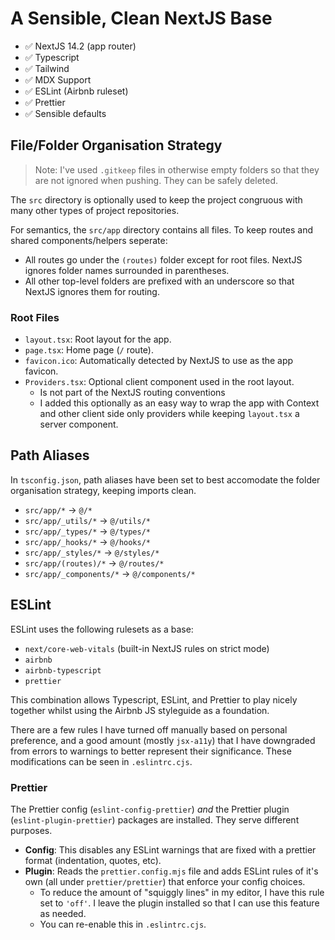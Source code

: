 # A Sensible, Clean NextJS Base

- ✅ NextJS 14.2 (app router)
- ✅ Typescript
- ✅ Tailwind
- ✅ MDX Support
- ✅ ESLint (Airbnb ruleset)
- ✅ Prettier
- ✅ Sensible defaults

## File/Folder Organisation Strategy

> Note: I've used `.gitkeep` files in otherwise empty folders so that they are not ignored when pushing. They can be safely deleted.

The `src` directory is optionally used to keep the project congruous with many other types of project repositories.

For semantics, the `src/app` directory contains all files. To keep routes and shared components/helpers seperate:

- All routes go under the `(routes)` folder except for root files. NextJS ignores folder names surrounded in parentheses.
- All other top-level folders are prefixed with an underscore so that NextJS ignores them for routing.

### Root Files

- `layout.tsx`: Root layout for the app.
- `page.tsx`: Home page (`/` route).
- `favicon.ico`: Automatically detected by NextJS to use as the app favicon.
- `Providers.tsx`: Optional client component used in the root layout.
  - Is not part of the NextJS routing conventions
  - I added this optionally as an easy way to wrap the app with Context and other client side only providers while keeping `layout.tsx` a server component.

## Path Aliases

In `tsconfig.json`, path aliases have been set to best accomodate the folder organisation strategy, keeping imports clean.

- `src/app/*` → `@/*`
- `src/app/_utils/*` → `@/utils/*`
- `src/app/_types/*` → `@/types/*`
- `src/app/_hooks/*` → `@/hooks/*`
- `src/app/_styles/*` → `@/styles/*`
- `src/app/(routes)/*` → `@/routes/*`
- `src/app/_components/*` → `@/components/*`

## ESLint

ESLint uses the following rulesets as a base:

- `next/core-web-vitals` (built-in NextJS rules on strict mode)
- `airbnb`
- `airbnb-typescript`
- `prettier`

This combination allows Typescript, ESLint, and Prettier to play nicely together whilst using the Airbnb JS styleguide as a foundation.

There are a few rules I have turned off manually based on personal preference, and a good amount (mostly `jsx-a11y`) that I have downgraded from errors to warnings to better represent their significance. These modifications can be seen in `.eslintrc.cjs`.

### Prettier

The Prettier config (`eslint-config-prettier`) _and_ the Prettier plugin (`eslint-plugin-prettier`) packages are installed. They serve different purposes.

- **Config**: This disables any ESLint warnings that are fixed with a prettier format (indentation, quotes, etc).
- **Plugin**: Reads the `prettier.config.mjs` file and adds ESLint rules of it's own (all under `prettier/prettier`) that enforce your config choices.
  - To reduce the amount of "squiggly lines" in my editor, I have this rule set to `'off'`. I leave the plugin installed so that I can use this feature as needed.
  - You can re-enable this in `.eslintrc.cjs`.
